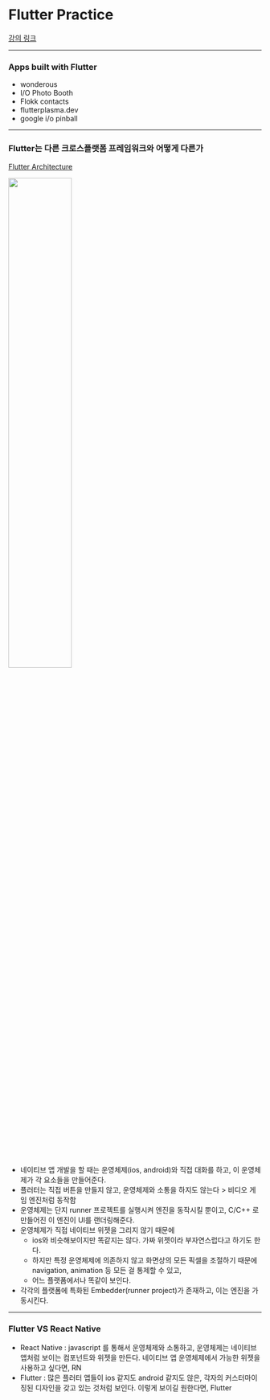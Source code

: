 # Flutter Practice

[강의 링크](https://nomadcoders.co/flutter-for-beginners/lectures/4127)


---


### Apps built with Flutter


- wonderous
- I/O Photo Booth
- Flokk contacts
- flutterplasma.dev
- google i/o pinball


---


### Flutter는 다른 크로스플랫폼 프레임워크와 어떻게 다른가

[Flutter Architecture](https://docs.flutter.dev/resources/architectural-overview)

<img src="https://docs.flutter.dev/assets/images/docs/arch-overview/archdiagram.png" width=50% height=50%>

- 네이티브 앱 개발을 할 때는 운영체제(ios, android)와 직접 대화를 하고, 이 운영체제가 각 요소들을 만들어준다.
- 플러터는 직접 버튼을 만들지 않고, 운영체제와 소통을 하지도 않는다 > 비디오 게임 엔진처럼 동작함
- 운영체제는 단지 runner 프로젝트를 실행시켜 엔진을 동작시킬 뿐이고, C/C++ 로 만들어진 이 엔진이 UI를 랜더링해준다.
- 운영체제가 직접 네이티브 위젯을 그리지 않기 때문에
  - ios와 비슷해보이지만 똑같지는 않다. 가짜 위젯이라 부자연스럽다고 하기도 한다.  
  - 하지만 특정 운영체제에 의존하지 않고 화면상의 모든 픽셀을 조절하기 때문에 navigation, animation 등 모든 걸 통제할 수 있고,
  - 어느 플랫폼에서나 똑같이 보인다. 
- 각각의 플랫폼에 특화된 Embedder(runner project)가 존재하고, 이는 엔진을 가동시킨다. 


---


### Flutter VS React Native

- React Native : javascript 를 통해서 운영체제와 소통하고, 운영체제는 네이티브 앱처럼 보이는 컴포넌트와 위젯을 만든다. 네이티브 앱 운영체제에서 가능한 위젯을 사용하고 싶다면, RN
- Flutter : 많은 플러터 앱들이 ios 같지도 android 같지도 않은, 각자의 커스터마이징된 디자인을 갖고 있는 것처럼 보인다. 이렇게 보이길 원한다면, Flutter

